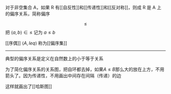 对于非空集合 A，如果 R 有[[自反性]]和[[传递性]]和[[反对称]]，则成 R 是 A 上的偏序关系，简称偏序

$$
\leq
$$
把 $\langle a,b \rangle \in \leq$ 记为 $a\leq b$

[[序偶]] $\langle A,leq \rangle$ 称为[[偏序集]]

---

典型的偏序关系是定义在自然数上的小于等于关系

为了简化偏序关系的关系图，把自环都去掉，如果$A\leq B$那么大的放在上方，不用箭头了。因为传递性，不用画出中间存在间隔（传递）的边

这样就画出了[[哈斯图]]



